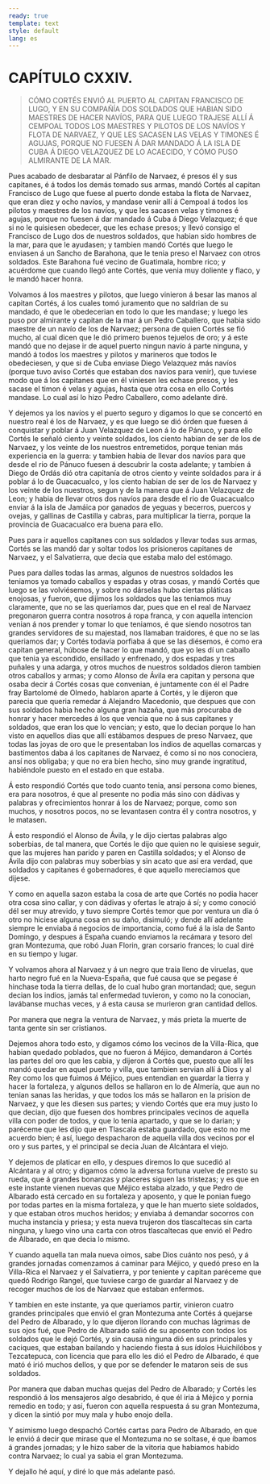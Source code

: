 ```yaml
---
ready: true
template: text
style: default
lang: es
---
```


# CAPÍTULO CXXIV.

> CÓMO CORTÉS ENVIÓ AL PUERTO AL CAPITAN FRANCISCO DE LUGO, Y EN SU
> COMPAÑÍA DOS SOLDADOS QUE HABIAN SIDO MAESTRES DE HACER NAVÍOS, PARA
> QUE LUEGO TRAJESE ALLÍ Á CEMPOAL TODOS LOS MAESTRES Y PILOTOS DE LOS
> NAVÍOS Y FLOTA DE NARVAEZ, Y QUE LES SACASEN LAS VELAS Y TIMONES É
> AGUJAS, PORQUE NO FUESEN Á DAR MANDADO Á LA ISLA DE CUBA Á DIEGO
> VELAZQUEZ DE LO ACAECIDO, Y CÓMO PUSO ALMIRANTE DE LA MAR.


Pues acabado de desbaratar al Pánfilo de Narvaez, é presos él y sus
capitanes, é á todos los demás tomado sus armas, mandó Cortés al
capitan Francisco de Lugo que fuese al puerto donde estaba la flota de
Narvaez, que eran diez y ocho navíos, y mandase venir allí á Cempoal
á todos los pilotos y maestres de los navíos, y que les sacasen velas
y timones é agujas, porque no fuesen á dar mandado á Cuba á Diego
Velazquez; é que si no le quisiesen obedecer, que les echase presos; y
llevó consigo el Francisco de Lugo dos de nuestros soldados, que habian
sido hombres de la mar, para que le ayudasen; y tambien mandó Cortés
que luego le enviasen á un Sancho de Barahona, que le tenia preso el
Narvaez con otros soldados. Este Barahona fué vecino de Guatimala,
hombre rico; y acuérdome que cuando llegó ante Cortés, que venia muy
doliente y flaco, y le mandó hacer honra.

Volvamos á los maestres y pilotos, que luego vinieron á besar las manos
al capitan Cortés, á los cuales tomó juramento que no saldrian de su
mandado, é que le obedecerian en todo lo que les mandase; y luego les
puso por almirante y capitan de la mar á un Pedro Caballero, que habia
sido maestre de un navío de los de Narvaez; persona de quien Cortés se
fió mucho, al cual dicen que le dió primero buenos tejuelos de oro;
y á este mandó que no dejase ir de aquel puerto ningun navío á parte
ninguna, y mandó á todos los maestres y pilotos y marineros que todos
le obedeciesen, y que si de Cuba enviase Diego Velazquez más navíos
(porque tuvo aviso Cortés que estaban dos navíos para venir), que
tuviese modo que á los capitanes que en él viniesen les echase presos,
y les sacase el timon é velas y agujas, hasta que otra cosa en ello
Cortés mandase. Lo cual así lo hizo Pedro Caballero, como adelante diré.

Y dejemos ya los navíos y el puerto seguro y digamos lo que se concertó
en nuestro real é los de Narvaez, y es que luego se dió órden que
fuesen á conquistar y poblar á Juan Velazquez de Leon á lo de Pánuco, y
para ello Cortés le señaló ciento y veinte soldados, los ciento habian
de ser de los de Narvaez, y los veinte de los nuestros entremetidos,
porque tenian más experiencia en la guerra: y tambien habia de llevar
dos navíos para que desde el rio de Pánuco fuesen á descubrir la costa
adelante; y tambien á Diego de Ordás dió otra capitanía de otros ciento
y veinte soldados para ir á poblar á lo de Guacacualco, y los ciento
habian de ser de los de Narvaez y los veinte de los nuestros, segun y
de la manera que á Juan Velazquez de Leon; y habia de llevar otros dos
navíos para desde el rio de Guacacualco enviar á la isla de Jamáica
por ganados de yeguas y becerros, puercos y ovejas, y gallinas de
Castilla y cabras, para multiplicar la tierra, porque la provincia de
Guacacualco era buena para ello.

Pues para ir aquellos capitanes con sus soldados y llevar todas sus
armas, Cortés se las mandó dar y soltar todos los prisioneros capitanes
de Narvaez, y el Salvatierra, que decia que estaba malo del estómago.

Pues para dalles todas las armas, algunos de nuestros soldados les
teniamos ya tomado caballos y espadas y otras cosas, y mandó Cortés
que luego se las volviésemos, y sobre no dárselas hubo ciertas
pláticas enojosas, y fueron, que dijimos los soldados que las teniamos
muy claramente, que no se las queriamos dar, pues que en el real de
Narvaez pregonaron guerra contra nosotros á ropa franca, y con aquella
intencion venian á nos prender y tomar lo que teniamos, é que siendo
nosotros tan grandes servidores de su majestad, nos llamaban traidores,
é que no se las queriamos dar; y Cortés todavía porfiaba á que se las
diésemos, é como era capitan general, húbose de hacer lo que mandó, que
yo les dí un caballo que tenia ya escondido, ensillado y enfrenado, y
dos espadas y tres puñales y una adarga, y otros muchos de nuestros
soldados dieron tambien otros caballos y armas; y como Alonso de Ávila
era capitan y persona que osaba decir á Cortés cosas que convenian, é
juntamente con él el Padre fray Bartolomé de Olmedo, hablaron aparte
á Cortés, y le dijeron que parecia que queria remedar á Alejandro
Macedonio, que despues que con sus soldados habia hecho alguna gran
hazaña, que más procuraba de honrar y hacer mercedes á los que vencia
que no á sus capitanes y soldados, que eran los que lo vencian; y esto,
que lo decian porque lo han visto en aquellos dias que allí estábamos
despues de preso Narvaez, que todas las joyas de oro que le presentaban
los indios de aquellas comarcas y bastimentos daba á los capitanes de
Narvaez, é como si no nos conociera, ansí nos obligaba; y que no era
bien hecho, sino muy grande ingratitud, habiéndole puesto en el estado
en que estaba.

Á esto respondió Cortés que todo cuanto tenia, ansí persona como
bienes, era para nosotros, é que al presente no podia más sino con
dádivas y palabras y ofrecimientos honrar á los de Narvaez; porque,
como son muchos, y nosotros pocos, no se levantasen contra él y contra
nosotros, y le matasen.

Á esto respondió el Alonso de Ávila, y le dijo ciertas palabras algo
soberbias, de tal manera, que Cortés le dijo que quien no le quisiese
seguir, que las mujeres han parido y paren en Castilla soldados; y el
Alonso de Ávila dijo con palabras muy soberbias y sin acato que así
era verdad, que soldados y capitanes é gobernadores, é que aquello
mereciamos que dijese.

Y como en aquella sazon estaba la cosa de arte que Cortés no podia
hacer otra cosa sino callar, y con dádivas y ofertas le atrajo á sí;
y como conoció dél ser muy atrevido, y tuvo siempre Cortés temor que
por ventura un dia ó otro no hiciese alguna cosa en su daño, disimuló;
y dende allí adelante siempre le enviaba á negocios de importancia,
como fué á la isla de Santo Domingo, y despues á España cuando enviamos
la recámara y tesoro del gran Montezuma, que robó Juan Florin, gran
corsario frances; lo cual diré en su tiempo y lugar.

Y volvamos ahora al Narvaez y á un negro que traia lleno de viruelas,
que harto negro fué en la Nueva-España, que fué causa que se pegase é
hinchase toda la tierra dellas, de lo cual hubo gran mortandad; que,
segun decian los indios, jamás tal enfermedad tuvieron, y como no la
conocian, lavábanse muchas veces, y á esta causa se murieron gran
cantidad dellos.

Por manera que negra la ventura de Narvaez, y más prieta la muerte de
tanta gente sin ser cristianos.

Dejemos ahora todo esto, y digamos cómo los vecinos de la Villa-Rica,
que habian quedado poblados, que no fueron á Méjico, demandaron á
Cortés las partes del oro que les cabia, y dijeron á Cortés que, puesto
que allí les mandó quedar en aquel puerto y villa, que tambien servian
allí á Dios y al Rey como los que fuimos á Méjico, pues entendian en
guardar la tierra y hacer la fortaleza, y algunos dellos se hallaron
en lo de Almería, que aun no tenian sanas las heridas, y que todos los
más se hallaron en la prision de Narvaez, y que les diesen sus partes;
y viendo Cortés que era muy justo lo que decian, dijo que fuesen dos
hombres principales vecinos de aquella villa con poder de todos, y que
lo tenia apartado, y que se lo darian; y paréceme que les dijo que en
Tlascala estaba guardado, que esto no me acuerdo bien; é así, luego
despacharon de aquella villa dos vecinos por el oro y sus partes, y el
principal se decia Juan de Alcántara el viejo.

Y dejemos de platicar en ello, y despues diremos lo que sucedió al
Alcántara y al otro; y digamos cómo la adversa fortuna vuelve de presto
su rueda, que á grandes bonanzas y placeres siguen las tristezas; y
es que en este instante vienen nuevas que Méjico estaba alzado, y
que Pedro de Albarado está cercado en su fortaleza y aposento, y que
le ponian fuego por todas partes en la misma fortaleza, y que le han
muerto siete soldados, y que estaban otros muchos heridos; y enviaba á
demandar socorros con mucha instancia y priesa; y esta nueva trujeron
dos tlascaltecas sin carta ninguna, y luego vino una carta con otros
tlascaltecas que envió el Pedro de Albarado, en que decia lo mismo.

Y cuando aquella tan mala nueva oimos, sabe Dios cuánto nos pesó, y á
grandes jornadas comenzamos á caminar para Méjico, y quedó preso en
la Villa-Rica el Narvaez y el Salvatierra, y por teniente y capitan
paréceme que quedó Rodrigo Rangel, que tuviese cargo de guardar al
Narvaez y de recoger muchos de los de Narvaez que estaban enfermos.

Y tambien en este instante, ya que queriamos partir, vinieron cuatro
grandes principales que envió el gran Montezuma ante Cortés á quejarse
del Pedro de Albarado, y lo que dijeron llorando con muchas lágrimas de
sus ojos fué, que Pedro de Albarado salió de su aposento con todos los
soldados que le dejó Cortés, y sin causa ninguna dió en sus principales
y caciques, que estaban bailando y haciendo fiesta á sus ídolos
Huichilóbos y Tezcatepuca, con licencia que para ello les dió el Pedro
de Albarado, é que mató é irió muchos dellos, y que por se defender le
mataron seis de sus soldados.

Por manera que daban muchas quejas del Pedro de Albarado; y Cortés les
respondió á los mensajeros algo desabrido, é que él iria á Méjico y
pornia remedio en todo; y así, fueron con aquella respuesta á su gran
Montezuma, y dicen la sintió por muy mala y hubo enojo della.

Y asimismo luego despachó Cortés cartas para Pedro de Albarado, en
que le envió á decir que mirase que el Montezuma no se soltase, é que
íbamos á grandes jornadas; y le hizo saber de la vitoria que habiamos
habido contra Narvaez; lo cual ya sabia el gran Montezuma.

Y dejallo hé aquí, y diré lo que más adelante pasó.
